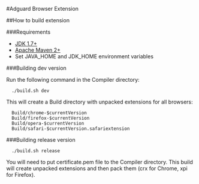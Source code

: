 #Adguard Browser Extension

##How to build extension

###Requirements

- [JDK 1.7+](http://www.oracle.com/technetwork/java/javaee/downloads/index.html)
- [Apache Maven 2+](http://maven.apache.org/download.cgi)
- Set JAVA_HOME and JDK_HOME environment variables

###Building dev version

Run the following command in the Compiler directory:
```
  ./build.sh dev
```

This will create a Build directory with unpacked extensions for all browsers:
```
  Build/chrome-$currentVersion
  Build/firefox-$currentVersion
  Build/opera-$currentVersion
  Build/safari-$currentVersion.safariextension
```

###Building release version
```
  ./build.sh release
```
You will need to put certificate.pem file to the Compiler directory. This build will create unpacked extensions and then pack them (crx for Chrome, xpi for Firefox).
